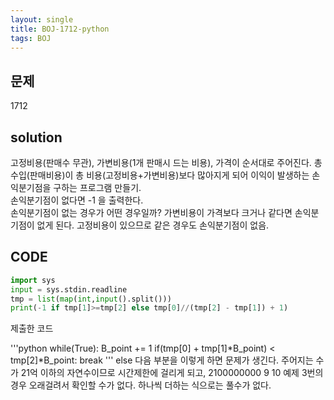 ```yaml
---
layout: single
title: BOJ-1712-python
tags: BOJ
---
```


## 문제  
1712

## solution  
고정비용(판매수 무관), 가변비용(1개 판매시 드는 비용), 가격이 순서대로 주어진다. 총 수입(판매비용)이 총 비용(고정비용+가변비용)보다 많아지게 되어 이익이 발생하는 손익분기점을 구하는 프로그램 만들기.  
손익분기점이 없다면 -1 을 출력한다.  
손익분기점이 없는 경우가 어떤 경우일까? 가변비용이 가격보다 크거나 같다면 손익분기점이 없게 된다. 고정비용이 있으므로 같은 경우도 손익분기점이 없음.  

## CODE  

```python
import sys
input = sys.stdin.readline
tmp = list(map(int,input().split()))
print(-1 if tmp[1]>=tmp[2] else tmp[0]//(tmp[2] - tmp[1]) + 1)
```
제출한 코드

'''python
while(True):
        B_point += 1
        if(tmp[0] + tmp[1]*B_point) < tmp[2]*B_point:
            break
'''
else 다음 부분을 이렇게 하면 문제가 생긴다. 주어지는 수가 21억 이하의 자연수이므로 시간제한에 걸리게 되고, 2100000000 9 10 예제 3번의 경우 오래걸려서 확인할 수가 없다. 하나씩 더하는 식으로는 풀수가 없다.